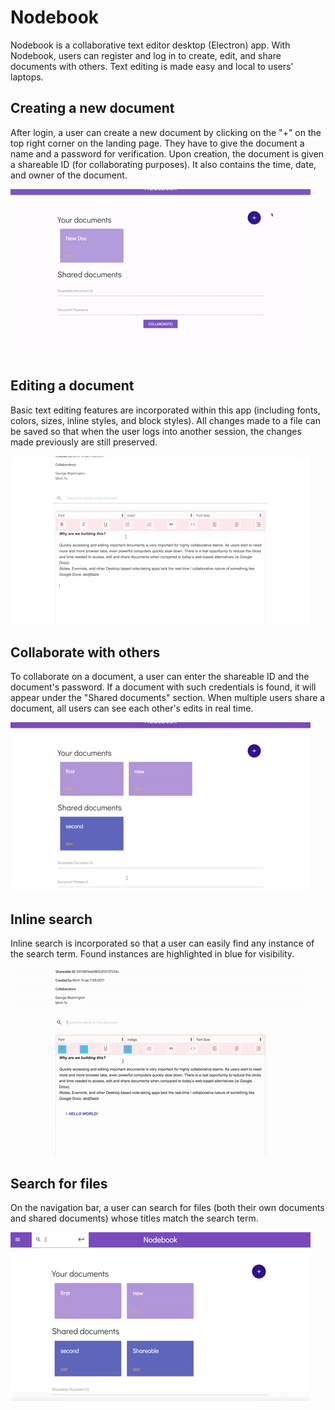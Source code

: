 # Nodebook

Nodebook is a collaborative text editor desktop (Electron) app. With Nodebook, users can register and log in to create, edit, and share documents with others. Text editing is made easy and local to users' laptops.

## Creating a new document
After login, a user can create a new document by clicking on the "+" on the top right corner on the landing page. They have to give the document a name and a password for verification. Upon creation, the document is given a shareable ID (for collaborating purposes). It also contains the time, date, and owner of the document.

<img src="/frontend/public/img/nodebook_create_new.gif"/>

## Editing a document
Basic text editing features are incorporated within this app (including fonts, colors, sizes, inline styles, and block styles). All changes made to a file can be saved so that when the user logs into another session, the changes made previously are still preserved.

<img src="/frontend/public/img/nodebook_edit.gif"/>

## Collaborate with others
To collaborate on a document, a user can enter the shareable ID and the document's password. If a document with such credentials is found, it will appear under the "Shared documents" section. When multiple users share a document, all users can see each other's edits in real time.

<img src="/frontend/public/img/nodebook_collaborate.gif"/>

## Inline search
Inline search is incorporated so that a user can easily find any instance of the search term. Found instances are highlighted in blue for visibility.

<img src="/frontend/public/img/nodebook_inline_search.gif"/>

## Search for files
On the navigation bar, a user can search for files (both their own documents and shared documents) whose titles match the search term.

<img src="/frontend/public/img/nodebook_search_file.gif"/>
